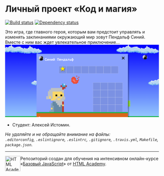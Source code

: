 # Личный проект «Код и магия»

[![Build status][travis-image]][travis-url]
[![Dependency status][dependency-image]][dependency-url]

Это игра, где главного героя, которым вам предстоит управлять и изменять заклинаниями окружающий мир зовут Пендальф
Синий. Вместе с ним вас ждет увлекательное приключение…
<img src="img/test.png">

* Студент: Алексей Истомин.

_Не удаляйте и не обращайте внимание на файлы:_<br>
_`.editorconfig`, `.eslintignore`, `.eslintrc`, `.gitignore`, `.travis.yml`, `Makefile`, `package.json`._

---

<a href="https://htmlacademy.ru/js_intensive"><img align="left" width="50" height="50" title="HTML Academy" src="https://up.htmlacademy.ru/static/img/intensive/javascript/logo-for-github.svg"></a>

Репозиторий создан для обучения на интенсивном онлайн-курсе «[Базовый JavaScript](https://htmlacademy.ru/js_intensive)» от [HTML Academy](https://htmlacademy.ru).

[travis-image]: https://travis-ci.org/webistomin/code-and-magick.svg?branch=master
[travis-url]: https://travis-ci.org/webistomin/code-and-magick
[dependency-image]: https://david-dm.org/webistomin/code-and-magick.svg?style=flat-square
[dependency-url]: https://david-dm.org/webistomin/code-and-magick

